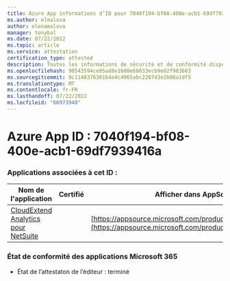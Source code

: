 ```yaml
---
title: Azure App informations d’ID pour 7040f194-bf08-400e-acb1-69df7939416a
ms.author: elmalova
author: elenamalova
manager: tonybal
ms.date: 07/22/2022
ms.topic: article
ms.service: attestation
certification_type: attested
description: Toutes les informations de sécurité et de conformité disponibles pour 7040f194-bf08-400e-acb1-69df7939416a.
ms.openlocfilehash: 90543594ce05ad8e1b00e68033ecb9e02f983603
ms.sourcegitcommit: 9c114837630164e4c4965abc220743e2b08a1df5
ms.translationtype: MT
ms.contentlocale: fr-FR
ms.lasthandoff: 07/22/2022
ms.locfileid: "66973948"
---
```

# <a name="azure-app-id-7040f194-bf08-400e-acb1-69df7939416a"></a>Azure App ID : 7040f194-bf08-400e-acb1-69df7939416a


### <a name="apps-associated-with-this-id"></a>Applications associées à cet ID :
| **Nom de l'application** | **Certifié** | **Afficher dans AppSource** |
|--------------|---------------|-----------------------|
| [CloudExtend Analytics pour NetSuite](../forward/WA200002784.md) |  | [https://appsource.microsoft.com/product/office/WA200002784](https://appsource.microsoft.com/product/office/WA200002784) |

### <a name="microsoft-365-app-compliance-status"></a>État de conformité des applications Microsoft 365
- État de l’attestaton de l’éditeur : terminé
